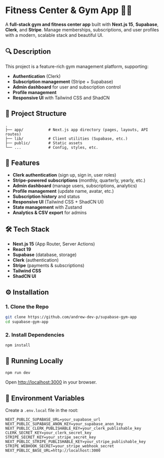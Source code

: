 # Fitness Center & Gym App 🏋️‍♂️

A **full-stack gym and fitness center app** built with **Next.js 15**, **Supabase**, **Clerk**, and **Stripe**. Manage memberships, subscriptions, and user profiles with a modern, scalable stack and beautiful UI.

## 🔍 Description

This project is a feature-rich gym management platform, supporting:
- **Authentication** (Clerk)
- **Subscription management** (Stripe + Supabase)
- **Admin dashboard** for user and subscription control
- **Profile management**
- **Responsive UI** with Tailwind CSS and ShadCN

## 📁 Project Structure

```
.
├── app/           # Next.js app directory (pages, layouts, API routes)
├── lib/           # Client utilities (Supabase, etc.)
├── public/        # Static assets
└── ...            # Config, styles, etc.
```

## 🚀 Features

- **Clerk authentication** (sign up, sign in, user roles)
- **Stripe-powered subscriptions** (monthly, quarterly, yearly, etc.)
- **Admin dashboard** (manage users, subscriptions, analytics)
- **Profile management** (update name, avatar, etc.)
- **Subscription history** and status
- **Responsive UI** (Tailwind CSS + ShadCN UI)
- **State management** with Zustand
- **Analytics & CSV export** for admins

## 🛠️ Tech Stack

- **Next.js 15** (App Router, Server Actions)
- **React 19**
- **Supabase** (database, storage)
- **Clerk** (authentication)
- **Stripe** (payments & subscriptions)
- **Tailwind CSS**
- **ShadCN UI**

## ⚙️ Installation

### 1. Clone the Repo

```bash
git clone https://github.com/andrew-dev-p/supabase-gym-app
cd supabase-gym-app
```

### 2. Install Dependencies

```bash
npm install
```

## 🧪 Running Locally

```bash
npm run dev
```

Open [http://localhost:3000](http://localhost:3000) in your browser.

## 🔐 Environment Variables

Create a `.env.local` file in the root:

```env
NEXT_PUBLIC_SUPABASE_URL=your_supabase_url
NEXT_PUBLIC_SUPABASE_ANON_KEY=your_supabase_anon_key
NEXT_PUBLIC_CLERK_PUBLISHABLE_KEY=your_clerk_publishable_key
CLERK_SECRET_KEY=your_clerk_secret_key
STRIPE_SECRET_KEY=your_stripe_secret_key
NEXT_PUBLIC_STRIPE_PUBLISHABLE_KEY=your_stripe_publishable_key
STRIPE_WEBHOOK_SECRET=your_stripe_webhook_secret
NEXT_PUBLIC_BASE_URL=http://localhost:3000
```